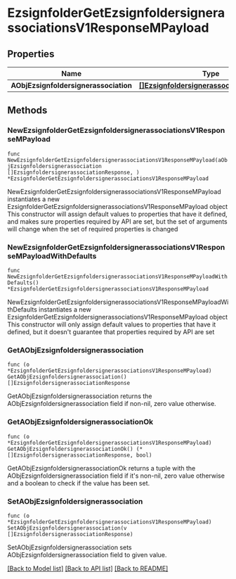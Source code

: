 # EzsignfolderGetEzsignfoldersignerassociationsV1ResponseMPayload

## Properties

Name | Type | Description | Notes
------------ | ------------- | ------------- | -------------
**AObjEzsignfoldersignerassociation** | [**[]EzsignfoldersignerassociationResponse**](EzsignfoldersignerassociationResponse.md) |  | 

## Methods

### NewEzsignfolderGetEzsignfoldersignerassociationsV1ResponseMPayload

`func NewEzsignfolderGetEzsignfoldersignerassociationsV1ResponseMPayload(aObjEzsignfoldersignerassociation []EzsignfoldersignerassociationResponse, ) *EzsignfolderGetEzsignfoldersignerassociationsV1ResponseMPayload`

NewEzsignfolderGetEzsignfoldersignerassociationsV1ResponseMPayload instantiates a new EzsignfolderGetEzsignfoldersignerassociationsV1ResponseMPayload object
This constructor will assign default values to properties that have it defined,
and makes sure properties required by API are set, but the set of arguments
will change when the set of required properties is changed

### NewEzsignfolderGetEzsignfoldersignerassociationsV1ResponseMPayloadWithDefaults

`func NewEzsignfolderGetEzsignfoldersignerassociationsV1ResponseMPayloadWithDefaults() *EzsignfolderGetEzsignfoldersignerassociationsV1ResponseMPayload`

NewEzsignfolderGetEzsignfoldersignerassociationsV1ResponseMPayloadWithDefaults instantiates a new EzsignfolderGetEzsignfoldersignerassociationsV1ResponseMPayload object
This constructor will only assign default values to properties that have it defined,
but it doesn't guarantee that properties required by API are set

### GetAObjEzsignfoldersignerassociation

`func (o *EzsignfolderGetEzsignfoldersignerassociationsV1ResponseMPayload) GetAObjEzsignfoldersignerassociation() []EzsignfoldersignerassociationResponse`

GetAObjEzsignfoldersignerassociation returns the AObjEzsignfoldersignerassociation field if non-nil, zero value otherwise.

### GetAObjEzsignfoldersignerassociationOk

`func (o *EzsignfolderGetEzsignfoldersignerassociationsV1ResponseMPayload) GetAObjEzsignfoldersignerassociationOk() (*[]EzsignfoldersignerassociationResponse, bool)`

GetAObjEzsignfoldersignerassociationOk returns a tuple with the AObjEzsignfoldersignerassociation field if it's non-nil, zero value otherwise
and a boolean to check if the value has been set.

### SetAObjEzsignfoldersignerassociation

`func (o *EzsignfolderGetEzsignfoldersignerassociationsV1ResponseMPayload) SetAObjEzsignfoldersignerassociation(v []EzsignfoldersignerassociationResponse)`

SetAObjEzsignfoldersignerassociation sets AObjEzsignfoldersignerassociation field to given value.



[[Back to Model list]](../README.md#documentation-for-models) [[Back to API list]](../README.md#documentation-for-api-endpoints) [[Back to README]](../README.md)


